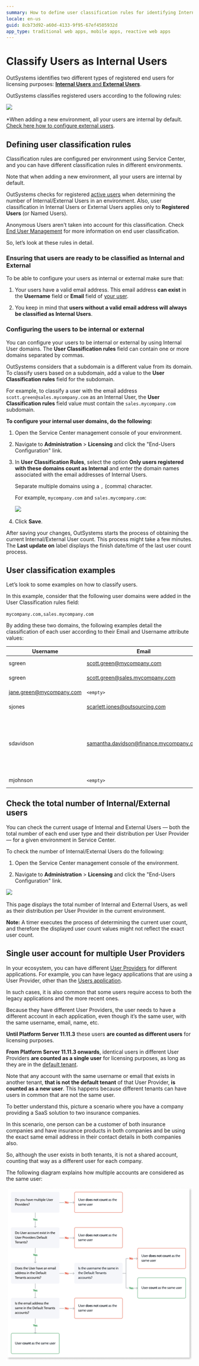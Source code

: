 ```yaml
---
summary: How to define user classification rules for identifying Internal Users.
locale: en-us
guid: 8cb73d92-a60d-4133-9f95-67ef4505932d
app_type: traditional web apps, mobile apps, reactive web apps
---
```


# Classify Users as Internal Users


OutSystems identifies two different types of registered end users for licensing purposes: [**Internal Users** and **External Users**](intro.md#internal-external).

OutSystems classifies registered users according to the following rules:

![](images/classify_internal_users.png?width=750)

*When adding a new environment, all your users are internal by default. [Check here how to configure external users](https://success.outsystems.com/Documentation/11/Developing_an_Application/Secure_the_Application/End_User_Management/Classify_Users_as_Internal_Users#Configuring_the_users_to_be_internal_or_external
).

## Defining user classification rules

Classification rules are configured per environment using Service Center, and you can have different classification rules in different environments. 

<div class="info" markdown="1">
Note that when adding a new environment, all your users are internal by default.
</div>

OutSystems checks for registered [active users](add-delete-users.md#activate-deactivate) when determining the number of Internal/External Users in an environment. Also, user classification in Internal Users or External Users applies only to **Registered Users** (or Named Users). 

Anonymous Users aren't taken into account for this classification. Check [End User Management](intro.md) for more information on end user classification.

So, let’s look at these rules in detail.

### Ensuring that users are ready to be classified as Internal and External

To be able to configure your users as internal or external make sure that:

1. Your users have a valid email address. This email address **can exist** in the **Username** field or **Email** field of [your user](add-delete-users.md).

1. You keep in mind that **users without a valid email address will always be classified as Internal Users**.

### Configuring the users to be internal or external 

You can configure your users to be internal or external by using Internal User domains. The **User Classification rules** field can contain one or more domains separated by commas.

OutSystems considers that a subdomain is a different value from its domain. To classify users based on a subdomain, add a value to the **User Classification rules** field for the subdomain.

For example, to classify a user with the email address `scott.green@sales.mycompany.com` as an Internal User, the **User Classification rules** field value must contain the `sales.mycompany.com` subdomain.

**To configure your internal user domains, do the following:**

1. Open the Service Center management console of your environment.

1. Navigate to **Administration** > **Licensing** and click the "End-Users Configuration" link.

1. In **User Classification Rules**, select the option **Only users registered with these domains count as Internal** and enter the domain names associated with the email addresses of Internal Users. 

    Separate multiple domains using a `,` (comma) character.

    For example, `mycompany.com` and `sales.mycompany.com`:

    ![](images/sc-user-classification-rules.png?width=900)

1. Click **Save**.

After saving your changes, OutSystems starts the process of obtaining the current Internal/External User count. This process might take a few minutes. The **Last update on** label displays the finish date/time of the last user count process.

## User classification examples

Let’s look to some examples on how to classify users.

In this example, consider that the following user domains were added in the User Classification rules field:

`mycompany.com,sales.mycompany.com`

By adding these two domains, the following examples detail the classification of each user according to their Email and Username attribute values:

|Username|Email|User Classification|
|---|---|---|
|sgreen|scott.green@mycompany.com|Considered an **Internal User**|
|sgreen|scott.green@sales.mycompany.com|Considered an **Internal User**|
|jane.green@mycompany.com|`<empty>`|Considered an **Internal User**|
|sjones|scarlett.jones@outsourcing.com|Considered an **External User**|
|sdavidson|samantha.davidson@finance.mycompany.com|Considered an **External User**, because classification rules consider subdomains different from domains (`sales.mycompany.com <> mycompany.com`)|
|mjohnson|`<empty>`|Considered an **Internal User**|

## Check the total number of Internal/External users

You can check the current usage of Internal and External Users — both the total number of each end user type and their distribution per User Provider — for a given environment in Service Center.

To check the number of Internal/External Users do the following:

1. Open the Service Center management console of the environment.

1. Navigate to **Administration** > **Licensing** and click the "End-Users Configuration" link.

![](images/sc-end-users-configuration.png?width=900)

This page displays the total number of Internal and External Users, as well as their distribution per User Provider in the current environment. 

**Note:** A timer executes the process of determining the current user count, and therefore the displayed user count values might not reflect the exact user count.

## Single user account for multiple User Providers 

In your ecosystem, you can have different [User Providers](https://success.outsystems.com/Documentation/11/Developing_an_Application/Secure_the_Application/End_User_Management#User_providers) for different applications. For example, you can have legacy applications that are using a User Provider, other than the [Users application](https://success.outsystems.com/Documentation/11/Developing_an_Application/Secure_the_Application/End_User_Management/Access_the_Users_application).

In such cases, it is also common that some users require access to both the legacy applications and the more recent ones. 

Because they have different User Providers, the user needs to have a different account in each application, even though it’s the same user, with the same username, email, name, etc.

**Until Platform Server 11.11.3** these users **are counted as different users** for licensing purposes.

**From Platform Server 11.11.3 onwards**, identical users in different User Providers **are counted as a single user** for licensing purposes, as long as they are in the [default tenant](https://success.outsystems.com/Documentation/11/Developing_an_Application/Secure_the_Application/End_User_Management#tenants).

Note that any account with the same username or email that exists in another tenant, **that is not the default tenant** of that User Provider, **is counted as a new user**. This happens because different tenants can have users in common that are not the same user. 

To better understand this, picture a scenario where you have a company providing a SaaS solution to two insurance companies.

In this scenario, one person can be a customer of both insurance companies and have insurance products in both companies and be using the exact same email address in their contact details in both companies also.

So, although the user exists in both tenants, it is not a shared account, counting that way as a different user for each company.

The following diagram explains how multiple accounts are considered as the same user:

![](images/multiple-accounts-the-same-user.png?width=750px)
